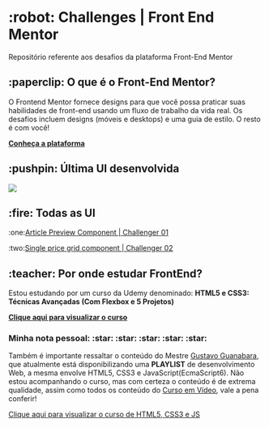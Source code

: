 <h1 align="left">:robot: Challenges | Front End Mentor</h1>
<p>Repositório referente aos desafios da plataforma Front-End Mentor<p>

<h2 align="left">:paperclip: O que é o Front-End Mentor?</h2>
<p>O Frontend Mentor fornece designs para que você possa praticar suas habilidades de front-end usando um fluxo de trabalho da vida real. Os desafios incluem designs (móveis e desktops) e uma guia de estilo. O resto é com você!</p>

<a href="http://"><strong>Conheça a plataforma</strong></a>

<h2 align="left">:pushpin: Última UI desenvolvida </h2>
<img src="https://i.ibb.co/6FNXXNv/The-First-Challenger.png">

<h2 align="left">:fire: Todas as UI</h2>
<p>:one:<a href="https://github.com/WillDavid/Challenges-Frontend-Mentor/tree/main/Article%20Preview%20Component%20%7C%20Challenger%2001">Article Preview Component | Challenger 01</a></p>

<p>:two:<a href="https://github.com/WillDavid/Challenges-Frontend-Mentor/tree/main/Single%20price%20grid%20component%20%7C%20Challenger%2002">Single price grid component | Challenger 02</a></p>


<h2 align="left">:teacher: Por onde estudar FrontEnd?</h2>
<p>Estou estudando por um curso da Udemy denominado: <strong> HTML5 e CSS3: Técnicas Avançadas (Com Flexbox e 5 Projetos)</strong></p>
<a href="https://www.udemy.com/course/html5-e-css3-tecnicas-avancadas-com-flexbox-e-3-projetos/"><p><strong>Clique aqui para visualizar o curso</strong></p></a>

<h3 align="left"> Minha nota pessoal: :star: :star: :star: :star: :star: </h3>

<p>Também é importante ressaltar o conteúdo do Mestre <a href="https://www.linkedin.com/in/guanabara/">Gustavo Guanabara</a>, que atualmente está disponibilizando uma <strong>PLAYLIST</strong> de desenvolvimento Web, a mesma envolve HTML5, CSS3 e JavaScript(EcmaScript6). Não estou acompanhando o curso, mas com certeza o conteúdo é de extrema qualidade, assim como todos os conteúdo do <a href="https://www.cursoemvideo.com/">Curso em Vídeo</a>, vale a pena conferir!</p>

<a href="https://www.youtube.com/watch?v=Ejkb_YpuHWs&list=PLHz_AreHm4dkZ9-atkcmcBaMZdmLHft8n"><p>Clique aqui para visualizar o curso de HTML5, CSS3 e JS</p></a>



